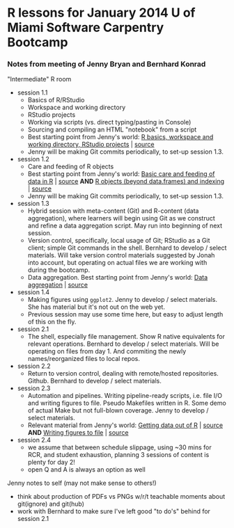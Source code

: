 R lessons for January 2014 U of Miami Software Carpentry Bootcamp
========================================================

### Notes from meeting of Jenny Bryan and Bernhard Konrad

"Intermediate" R room

  * session 1.1
    - Basics of R/RStudio
    - Workspace and working directory
    - RStudio projects
    - Working via scripts (vs. direct typing/pasting in Console)
    - Sourcing and compiling an HTML "notebook" from a script
    - Best starting point from Jenny's world: [R basics, workspace and working directory, RStudio projects](http://www.stat.ubc.ca/~jenny/STAT545A/block01_basicsWorkspaceWorkingDirProject.html) | [source](https://github.com/jennybc/STAT545A/blob/master/block01_basicsWorkspaceWorkingDirProject.rmd)
    - Jenny will be making Git commits periodically, to set-up session 1.3.
  * session 1.2
    - Care and feeding of R objects
    - Best starting point from Jenny's world: [Basic care and feeding of data in R](http://www.stat.ubc.ca/~jenny/STAT545A/block02_careFeedingData.html) | [source](https://github.com/jennybc/STAT545A/blob/master/block02_careFeedingData.rmd) __AND__ [R objects (beyond data.frames) and indexing](http://www.stat.ubc.ca/~jenny/STAT545A/block03_basicObjects.html) | [source](https://github.com/jennybc/STAT545A/blob/master/block03_basicObjects.rmd)
    - Jenny will be making Git commits periodically, to set-up session 1.3.
  * session 1.3
    - Hybrid session with meta-content (Git) and R-content (data aggregation), where learners will begin using Git as we construct and refine a data aggregation script. May run into beginning of next session.
    - Version control, specifically, local usage of Git; RStudio as a Git client; simple Git commands in the shell. Bernhard to develop / select materials. Will take version control materials suggested by Jonah into account, but operating on actual files we are working with during the bootcamp.
    - Data aggregation. Best starting point from Jenny's world: [Data aggregation](http://www.stat.ubc.ca/~jenny/STAT545A/block04_dataAggregation.html) | [source](https://github.com/jennybc/STAT545A/blob/master/block04_dataAggregation.rmd)
  * session 1.4
    - Making figures using `ggplot2`. Jenny to develop / select materials. She has material but it's not out on the web yet.
    - Previous session may use some time here, but easy to adjust length of this on the fly.
  * session 2.1
    - The shell, especially file management. Show R native equivalents for relevant operations. Bernhard to develop / select materials. Will be operating on files from day 1. And commiting the newly names/reorganized files to local repos.
  * session 2.2
    - Return to version control, dealing with remote/hosted repositories. Github. Bernhard to develop / select materials. 
  * session 2.3
    - Automation and pipelines. Writing pipeline-ready scripts, i.e. file I/O and writing figures to file. Pseudo Makefiles written in R. Some demo of actual Make but not full-blown coverage. Jenny to develop / select materials.
    - Relevant material from Jenny's world: [Getting data out of R](http://www.stat.ubc.ca/~jenny/STAT545A/block05_getNumbersOut.html) | [source](https://github.com/jennybc/STAT545A/blob/master/block05_getNumbersOut.rmd) __AND__ [Writing figures to file](http://www.stat.ubc.ca/~jenny/STAT545A/topic12_writeFigureToFile.html) | [source](https://github.com/jennybc/STAT545A/blob/master/topic12_writeFigureToFile.rmd)
  * session 2.4
    - we assume that between schedule slippage, using ~30 mins for RCR, and student exhaustion, planning 3 sessions of content is plenty for day 2!
    - open Q and A is always an option as well
    
Jenny notes to self (may not make sense to others!)

  * think about production of PDFs vs PNGs w/r/t teachable moments about git(ignore) and git(hub)
  * work with Bernhard to make sure I've left good "to do's" behind for session 2.1
  